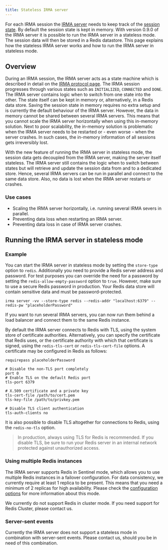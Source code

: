 ```yaml
---
title: Stateless IRMA server
---
```


For each IRMA session the [IRMA server](irma-server.md) needs to keep track of the [session state](irma-protocol.md#the-session-state). 
By default the session state is kept in memory. With version 0.9.0 of the IRMA server it is possible to run the IRMA server in a stateless mode. The session data will then be stored in a Redis datastore. This page explains how the stateless IRMA server works and how to run the IRMA server in stateless mode.

## Overview
During an IRMA session, the IRMA server acts as a state machine which is described in detail on the [IRMA protocol page](irma-protocol.md). The IRMA session progresses through various states such as `INITIALIZED`, `CONNECTED` and `DONE`. The IRMA server contains logic when to switch from one state into the other. The state itself can be kept in memory or, alternatively, in a Redis data store. Saving the session state in memory requires no extra setup and is currently the default behaviour of the IRMA server. However, the data in memory cannot be shared between several IRMA servers. This means that you cannot scale the IRMA server horizontally when using this in-memory solution. Next to poor scalability, the in-memory solution is problematic when the IRMA server needs to be restarted or - even worse - when the server crashes. In such cases, the in-memory information of all sessions gets irreversibly lost.

With the new feature of running the IRMA server in stateless mode, the session data gets decoupled from the IRMA server, making the server itself stateless. The IRMA server still contains the logic when to switch between states but will retrieve and update the session data from and to a dedicated store. Hence, several IRMA servers can be run in parallel and connect to the same data store. Also, no data is lost when the IRMA server restarts or crashes.

### Use cases
* Scaling the IRMA server horizontally, i.e. running several IRMA severs in parallel.
* Preventing data loss when restarting an IRMA server.
* Preventing data loss in case of IRMA server crashes.

## Running the IRMA server in stateless mode
### Example
You can start the IRMA server in stateless mode by setting the `store-type` option to `redis`. Additionally you need to provide a Redis server address and password. For test purposes you can override the need for a password by setting the `redis-allow-empty-password` option to `true`. However, make sure to use a secure Redis password in production. Your Redis data store will contain sensitive data and must be password-protected.

```
irma server -vv --store-type redis --redis-addr "localhost:6379" --redis-pw "placeholderPassword"
```

If you want to run several IRMA servers, you can now run them behind a load balancer and connect them to the same Redis instance.

By default the IRMA server connects to Redis with TLS, using the system store of certificate authorities. Alternatively, you can specify the certificate that Redis uses, or the certificate authority with which that certificate is signed, using the `redis-tls-cert` or `redis-tls-cert-file` options. A certificate may be configured in Redis as follows:

```
requirepass placeholderPassword

# Disable the non-TLS port completely
port 0
# Enable TLS on the default Redis port
tls-port 6379

# X.509 certificate and a private key
tls-cert-file /path/to/cert.pem
tls-key-file /path/to/privkey.pem

# Disable TLS client authentication
tls-auth-clients no
```

It is also possible to disable TLS altogether for connections to Redis, using the `redis-no-tls` option.

> In production, always using TLS for Redis is recommended. If you disable TLS, be sure to run your Redis server in an internal network protected against unauthorized access.

### Using multiple Redis instances
The IRMA server supports Redis in Sentinel mode, which allows you to use multiple Redis instances in a failover configuration. For data consistency, we currently require at least 1 replica to be present. This means that you need a minimum of 2 replicas for high availability. Please check the [configuration options](irma-server.md#stateless-mode) for more information about this mode.

We currently do not support Redis in cluster mode. If you need support for Redis Cluster, please contact us.

### Server-sent events
Currently the IRMA server does not support a stateless mode in combination with server-sent events. Please contact us, should you be in need of this combination.
